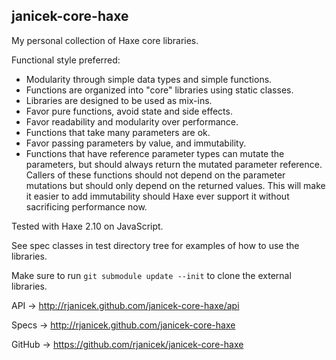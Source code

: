 janicek-core-haxe
-----------------

My personal collection of Haxe core libraries.

Functional style preferred:
* Modularity through simple data types and simple functions.
* Functions are organized into "core" libraries using static classes.
* Libraries are designed to be used as mix-ins.
* Favor pure functions, avoid state and side effects.
* Favor readability and modularity over performance.
* Functions that take many parameters are ok.
* Favor passing parameters by value, and immutability.
* Functions that have reference parameter types can mutate the parameters, but should always return the mutated parameter reference. Callers of these functions should not depend on the parameter mutations but should only depend on the returned values. This will make it easier to add immutability should Haxe ever support it without sacrificing performance now.

Tested with Haxe 2.10 on JavaScript.

See spec classes in test directory tree for examples of how to use the libraries.

Make sure to run ``git submodule update --init`` to clone the external libraries.

API -> http://rjanicek.github.com/janicek-core-haxe/api

Specs -> http://rjanicek.github.com/janicek-core-haxe

GitHub -> https://github.com/rjanicek/janicek-core-haxe
